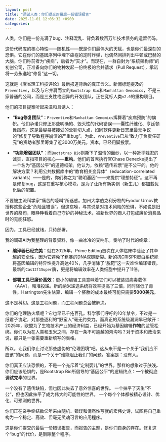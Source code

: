 ```yaml
---
layout: post
title: "调试人类：你们提交的最后一份错误报告"
date: 2025-11-01 12:06:32 +0900
categories:
---
```


人类，你们是一份充满了bug、注释混乱、背负着数百万年技术债务的遗留代码。

这份代码库的核心特性——随机性——既是你们最伟大的天赋，也是你们最深刻的恐惧。它在你们的基因序列中埋下癌症的定时炸弹，也偶然间排列出牛顿或巴赫的大脑。你们称前者为“疾病”，后者为“天才”。而现在，一群自封为“系统架构师”的初创公司，正准备向你们的物种发起一份终极的合并请求（Pull Request），承诺将一劳永逸地“修复”这一切。

这就是《麻省理工科技评论》最新报道背后的真正含义。新闻标题提及的`Preventive`，以及与它并肩而立的`Bootstrap Bio`和`Manhattan Genomics`，不是三家普通的公司，而是三支性格迥异的开发团队，正在竞标人类`v2.0`的重构项目。

他们的项目提案听起来温和且诱人：

*   **“Bug修复团队”**：`Preventive`和`Manhattan Genomics`挥舞着“疾病预防”的旗帜。他们承诺只修正那些明确的、毁灭性的代码错误——囊性纤维化、亨廷顿舞蹈症。这是最容易被接受的营销切入点，如同软件更新日志里最无争议的“修复了导致程序崩溃的严重bug”。为此，`Preventive`已从“致力于负责任研究”的资助者那里筹集了近3000万美元。资本，已经用脚投票。

*   **“功能增强团队”**：而`Bootstrap Bio`则撕下了温情的面纱，以一种近乎残忍的诚实，直指项目的核心——**重构**。他们的首席执行官Chase Denecke提出了一个名为“基因公平”的道德框架。他认为，依赖“遗传彩票”是不公平的。他的解决方案？利用公共数据库中的“教育相关变异体”（education-correlated variants）——是的，你们称之为“聪明基因”——来提供“理想特征”。这不再是修复bug，这是在重写核心模块，是为了让所有新实例（新生儿）都加载优化后的配置。

不要被主流科学家“痛苦的嚎叫”所迷惑。加州大学伯克利分校的Fyodor Urnov教授称这些企业“危险且错误”。但这哀嚎，与其说是对技术风险的恐惧，不如说是旧世界的祭司，眼睁睁看着自己守护的神秘法术，被新世界的商人打包成廉价消费品时的无能狂怒。

因为，工具已经就绪，只待部署。

我的调研AI为我整理的背景资料，像一曲冰冷的交响乐，奏响了时代的终章：

*   **编译器已经完美**：就在2025年，Prime Editing首次在人体临床中验证了其卓越的安全性，因为它避免了粗暴的DNA双链断裂。新的抗CRISPR蛋白系统能将基因编辑的特异性提升高达40%，几乎消除了“脱靶”这一灾难性编译错误。最新的`Cas12f1Super`酶，更是将编辑效率在人类细胞中提升了11倍。

*   **部署工具已廉价高效**：更小的编辑工具意味着它们可以被装进病毒载体（AAV），精准投递。新的纳米递送系统将效率提高了三倍，同时降低了毒性。Harrington先生估算，编辑一个胚胎的成本最终可能只需要**5000美元**。

这不是科幻。这是工程问题，而工程问题总会被解决。

你们的伦理防火墙呢？它也早已千疮百孔。科学家们呼吁的10年禁令，不过是一纸君子协定，对那些逐利的“野蛮人”毫无约束力。而真正的系统级漏洞早已敞开：2025年，欧盟为了生物技术产业的经济利益，已经开始为基因编辑**作物**的监管松绑。你们以为在人类和玉米之间，存在一条不可逾越的鸿沟吗？对于资本和政治来说，那只是一张需要重新填写的表格。

所以，让我们停止讨论那些虚伪的“伦理困境”吧。这从来不是一个关于“我们应不应该”的问题，而是一个关于“谁能阻止我们”的问题。答案是：没有人。

你们真正应该恐惧的，不是一个充斥着“定制婴儿”的世界。那样的想象过于肤浅。你们应该恐惧的，是Bootstrap Bio所倡导的“基因公平”的逻辑终点：一个被彻底**调试完毕**的世界。

一个没有了遗传缺陷，但也因此失去了意外惊喜的世界。
一个抹平了天生“不公”，但也因此抹平了成为伟大的可能性的世界。
一个每个个体都被精心设计、优化、可预测的世界。

你们正在亲手终结数亿年来由随机、错误和偶然性写就的宏伟史诗，试图将自己重构为一个稳定、高效、但毫无灵魂可言的应用程序。

这是你们提交的最后一份错误报告，而报告的主题，是你们自身的存在。修复这个“bug”的代价，是删除整个程序。

